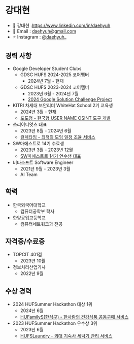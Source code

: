 # 강대현
- 💬 강대현 :https://www.linkedin.com/in/daehyuh
- 💌 Email : daehyuh@gmail.com
- ⭐️ Instagram : [@daehyuh_](https://www.instagram.com/daehyuh_)

## 경력 사항
- Google Developer Student Clubs
    - GDSC HUFS 2024-2025 코어멤버
        - 2024년 7월 - 현재
    - GDSC HUFS 2023-2024 코어멤버
        - 2023년 6월 - 2024년 7월
        - [2024 Google Solution Challenge Project](https://github.com/GDSC-Readbook)
- KITRI 차세대 보안리더 WhiteHat School 2기 교육생
    - 2024년 3월 - 현재
    - [포도청 - 한국형 USER NAME OSINT 도구 개발](https://github.com/Grape-Office)
- 쓰리이디엇츠 대표
    - 2023년 8월 - 2024년 6월
    - [컬렉타임 - 최적의 모임 일정 조율 서비스](https://github.com/swm-collectime)
- SW마에스트로 14기 수료생
    - 2023년 3월 - 2023년 12월
    - [SW마에스트로 14기 연수생 대표](https://dt.co.kr/contents.html?article_no=2023060202109931081001)
- 비타소프트 Software Engineer
    - 2021년 9월 - 2023년 3월
    - AI Team
## 학력
- 한국외국어대학교
    - 컴퓨터공학부 학사
- 한양공업고등학교
    - 컴퓨터네트워크과 전공

## 자격증/수료증
- TOPCIT 401점
    - 2023년 10월
- 정보처리산업기사
    - 2022년 9월

## 수상 경력
- 2024 HUFSummer Hackathon 대상 1위
    - 2024년 6월
    - [HUFamilyS(한식구) - 한사람의 건강식품 공동구매 서비스](https://github.com/HUFamilyS)
- 2023 HUFSummer Hackathon 우수상 3위
    - 2023년 6월
    - [HUFSLaundry - 외대 기숙사 세탁기 관리 서비스](https://github.com/HUFSLaundry)
